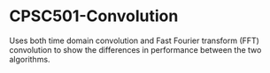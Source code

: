 # CPSC501-Convolution
Uses both time domain convolution and Fast Fourier transform (FFT) convolution to show the differences in performance between the two algorithms.
